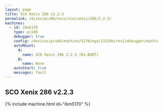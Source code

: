 ```yaml
---
layout: page
title: SCO Xenix 286 v2.2.3
permalink: /disks/pcx86/unix/sco/xenix/286/2.2.3/
machines:
  - id: ibm5170
    type: pcx86
    debugger: true
    config: /devices/pcx86/machine/5170/ega/1152kb/rev1/debugger/machine.xml
    autoMount:
      A:
        name: SCO Xenix 286 2.2.3 (N1-BOOT)
      B:
        name: None
    autoStart: true
    messages: fault
---
```


SCO Xenix 286 v2.2.3
--------------------

{% include machine.html id="ibm5170" %}
